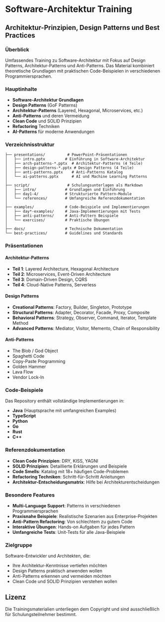 # Software-Architektur Training

## Architektur-Prinzipien, Design Patterns und Best Practices

### Überblick

Umfassendes Training zu Software-Architektur mit Fokus auf Design Patterns, Architektur-Patterns und Anti-Patterns. Das Material kombiniert theoretische Grundlagen mit praktischen Code-Beispielen in verschiedenen Programmiersprachen.

### Hauptinhalte

- **Software-Architektur Grundlagen**
- **Design Patterns** (GoF Patterns)
- **Architektur-Patterns** (Layered, Hexagonal, Microservices, etc.)
- **Anti-Patterns** und deren Vermeidung
- **Clean Code** und SOLID Prinzipien
- **Refactoring** Techniken
- **AI-Patterns** für moderne Anwendungen

### Verzeichnisstruktur

```
├── presentations/          # PowerPoint-Präsentationen
│   ├── intro.pptx         # Einführung in Software-Architektur
│   ├── arch-patterns-*.pptx  # Architektur-Patterns (4 Teile)
│   ├── design-patterns-*.pptx # Design Patterns (4 Teile)
│   ├── anti-patterns.pptx    # Anti-Patterns Katalog
│   └── ai-patterns.pptx      # AI und Machine Learning Patterns
│
├── script/                 # Schulungsunterlagen als Markdown
│   ├── intro/             # Grundlagen und Einführung
│   ├── day1-4/            # Strukturierte Pattern-Module
│   └── references/        # Umfangreiche Referenzdokumentation
│
├── examples/              # Code-Beispiele und Implementierungen
│   ├── day*-examples/     # Java-Implementierungen mit Tests
│   ├── anti-patterns/     # Anti-Pattern Beispiele
│   └── exercises/         # Praktische Übungen
│
├── docs/                  # Technische Dokumentation
└── best-practices/        # Guidelines und Standards
```

### Präsentationen

#### Architektur-Patterns
- **Teil 1**: Layered Architecture, Hexagonal Architecture
- **Teil 2**: Microservices, Event-Driven Architecture
- **Teil 3**: Domain-Driven Design, CQRS
- **Teil 4**: Cloud-Native Patterns, Serverless

#### Design Patterns
- **Creational Patterns**: Factory, Builder, Singleton, Prototype
- **Structural Patterns**: Adapter, Decorator, Facade, Proxy, Composite
- **Behavioral Patterns**: Strategy, Observer, Command, Iterator, Template Method
- **Advanced Patterns**: Mediator, Visitor, Memento, Chain of Responsibility

#### Anti-Patterns
- The Blob / God Object
- Spaghetti Code
- Copy-Paste Programming
- Golden Hammer
- Lava Flow
- Vendor Lock-In

### Code-Beispiele

Das Repository enthält vollständige Implementierungen in:
- **Java** (Hauptsprache mit umfangreichen Examples)
- **TypeScript**
- **Python**
- **Go**
- **Rust**
- **C++**

### Referenzdokumentation

- **Clean Code Prinzipien**: DRY, KISS, YAGNI
- **SOLID Prinzipien**: Detaillierte Erklärungen und Beispiele
- **Code Smells**: Katalog mit 18+ häufigen Code-Problemen
- **Refactoring Techniken**: Schritt-für-Schritt Anleitungen
- **Architektur-Entscheidungsmatrix**: Hilfe bei Architekturentscheidungen

### Besondere Features

- **Multi-Language Support**: Patterns in verschiedenen Programmiersprachen
- **Praxisnahe Beispiele**: Realistische Szenarien aus Enterprise-Projekten
- **Anti-Pattern Refactoring**: Von schlechtem zu gutem Code
- **Interaktive Übungen**: Hands-on Aufgaben für jedes Pattern
- **Umfangreiche Tests**: Unit-Tests für alle Java-Beispiele

### Zielgruppe

Software-Entwickler und Architekten, die:
- Ihre Architektur-Kenntnisse vertiefen möchten
- Design Patterns praktisch anwenden wollen
- Anti-Patterns erkennen und vermeiden möchten
- Clean Code und SOLID Prinzipien verstehen wollen

## Lizenz

Die Trainingsmaterialien unterliegen dem Copyright und sind ausschließlich für Schulungsteilnehmer bestimmt.
